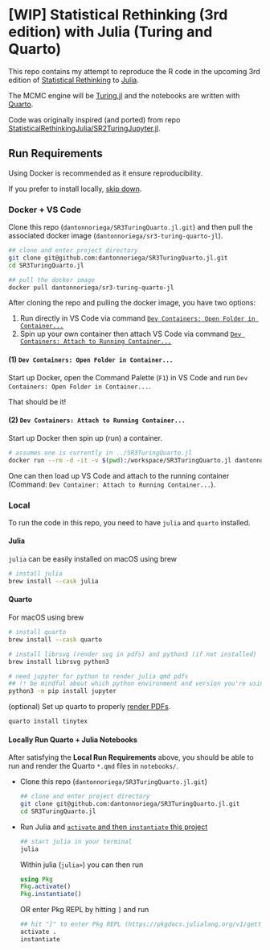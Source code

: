# \[WIP\] Statistical Rethinking (3rd edition) with Julia (Turing and Quarto)

This repo contains my attempt to reproduce the R code in the upcoming 3rd edition of [Statistical Rethinking](https://xcelab.net/rm/statistical-rethinking/) to [Julia](https://julialang.org/).

The MCMC engine will be [Turing.jl](https://turing.ml) and the notebooks are written with [Quarto](https://quarto.org).

Code was originally inspired (and ported) from repo [StatisticalRethinkingJulia/SR2TuringJupyter.jl](https://github.com/StatisticalRethinkingJulia/SR2TuringJupyter.jl).

## Run Requirements

Using Docker is recommended as it ensure reproducibility.

If you prefer to install locally, [skip down](#local).

### Docker + VS Code

Clone this repo (`dantonnoriega/SR3TuringQuarto.jl.git`) and then pull the associated docker image (`dantonnoriega/sr3-turing-quarto-jl`).

``` sh
## clone and enter project directory
git clone git@github.com:dantonnoriega/SR3TuringQuarto.jl.git
cd SR3TuringQuarto.jl
```

``` sh
## pull the docker image
docker pull dantonnoriega/sr3-turing-quarto-jl
```

After cloning the repo and pulling the docker image, you have two options:

1.  Run directly in VS Code via command [`Dev Containers: Open Folder in Container...`](https://code.visualstudio.com/docs/devcontainers/containers#_quick-start-open-an-existing-folder-in-a-container)
2.  Spin up your own container then attach VS Code via command [`Dev Containers: Attach to Running Container...`](https://code.visualstudio.com/docs/devcontainers/attach-container)

#### (1) `Dev Containers: Open Folder in Container...`

Start up Docker, open the Command Palette (`F1`) in VS Code and run `Dev Containers: Open Folder in Container...`.

That should be it!

#### (2) `Dev Containers: Attach to Running Container...`

Start up Docker then spin up (run) a container.

``` sh
# assumes one is currently in ../SR3TuringQuarto.jl
docker run --rm -d -it -v $(pwd):/workspace/SR3TuringQuarto.jl dantonnoriega/sr3-turing-quarto-jl
```

One can then load up VS Code and attach to the running container (Command: `Dev Container: Attach to Running Container...`).

### Local

To run the code in this repo, you need to have `julia` and `quarto` installed.

#### Julia

`julia` can be easily installed on macOS using brew

``` sh
# install julia
brew install --cask julia
```

#### Quarto

For macOS using brew

``` sh
# install quarto
brew install --cask quarto

# install librsvg (render svg in pdfs) and python3 (if not installed)
brew install librsvg python3

# need jupyter for python to render julia qmd pdfs
## !! be mindful about which python environment and version you're using (system vs brew vs pyenv vs conda etc)
python3 -m pip install jupyter
```

(optional) Set up quarto to properly [render PDFs](https://quarto.org/docs/output-formats/pdf-engine.html#overview).

``` sh
quarto install tinytex
```

#### Locally Run Quarto + Julia Notebooks

After satisfying the **Local Run Requirements** above, you should be able to run and render the Quarto `*.qmd` files in `notebooks/`.

-   Clone this repo (`dantonnoriega/SR3TuringQuarto.jl.git`)

    ``` sh
    ## clone and enter project directory
    git clone git@github.com:dantonnoriega/SR3TuringQuarto.jl.git
    cd SR3TuringQuarto.jl
    ```

-   Run Julia and [`activate` and then `instantiate` this project](https://pkgdocs.julialang.org/v1/environments/#Using-someone-else's-project)

    ``` sh
    ## start julia in your terminal
    julia
    ```

    Within julia (`julia>`) you can then run

    ``` julia
    using Pkg
    Pkg.activate()
    Pkg.instantiate()
    ```

    OR enter Pkg REPL by hitting `]` and run

    ``` julia
    ## hit "]" to enter Pkg REPL (https://pkgdocs.julialang.org/v1/getting-started/#Basic-Usage)
    activate .
    instantiate
    ```